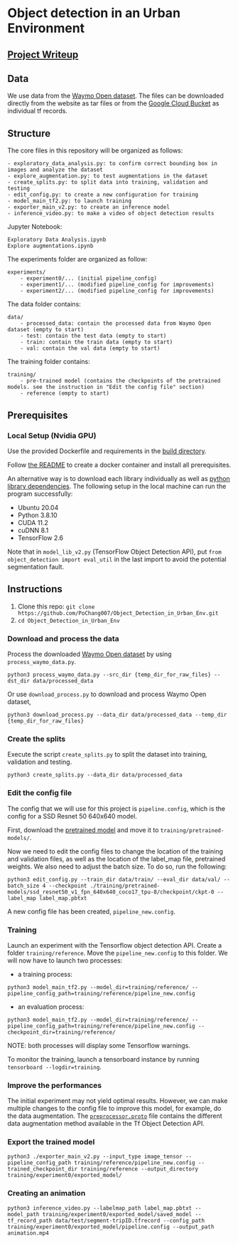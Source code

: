 # Object detection in an Urban Environment

## [Project Writeup](project_writeup.md)

## Data

We use data from the [Waymo Open dataset](https://waymo.com/open/). The files can be downloaded directly from the website as tar files or from the [Google Cloud Bucket](https://console.cloud.google.com/storage/browser/waymo_open_dataset_v_1_2_0_individual_files/) as individual tf records. 

## Structure

The core files in this repository will be organized as follows:
```
- exploratory_data_analysis.py: to confirm correct bounding box in images and analyze the dataset 
- explore_augmentation.py: to test augmentations in the dataset
- create_splits.py: to split data into training, validation and testing
- edit_config.py: to create a new configuration for training
- model_main_tf2.py: to launch training
- exporter_main_v2.py: to create an inference model
- inference_video.py: to make a video of object detection results
```

Jupyter Notebook:
```
Exploratory Data Analysis.ipynb
Explore augmentations.ipynb
```

The experiments folder are organized as follow:
```
experiments/
    - experiment0/... (initial pipeline_config)
    - experiment1/... (modified pipeline_config for improvements)
    - experiment2/... (modified pipeline_config for improvements)
```

The data folder contains:
```
data/
    - processed_data: contain the processed data from Waymo Open dataset (empty to start)
    - test: contain the test data (empty to start)
    - train: contain the train data (empty to start)
    - val: contain the val data (empty to start)
```

The training folder contains:
```
training/
    - pre-trained model (contains the checkpoints of the pretrained models. see the instruction in "Edit the config file" section)
    - reference (empty to start)
```

## Prerequisites

### Local Setup (Nvidia GPU)

Use the provided Dockerfile and requirements in the [build directory](./build).

Follow [the README](./build/README.md) to create a docker container and install all prerequisites.

An alternative way is to download each library individually as well as [python library dependencies](./build/requirements.txt). The following setup in the local machine can run the program successfully:

* Ubuntu 20.04
* Python 3.8.10
* CUDA 11.2
* cuDNN 8.1
* TensorFlow 2.6

Note that in `model_lib_v2.py` (TensorFlow Object Detection API), put `from object_detection import eval_util` in the last import to avoid the potential segmentation fault.

## Instructions

1. Clone this repo: `git clone https://github.com/PoChang007/Object_Detection_in_Urban_Env.git`
2. `cd Object_Detection_in_Urban_Env`

### Download and process the data

Process the downloaded [Waymo Open dataset](https://console.cloud.google.com/storage/browser/waymo_open_dataset_v_1_2_0_individual_files/) by using `process_waymo_data.py`.
```
python3 process_waymo_data.py --src_dir {temp_dir_for_raw_files} --dst_dir data/processed_data
```

Or use `download_process.py` to download and process Waymo Open dataset, 
```
python3 download_process.py --data_dir data/processed_data --temp_dir {temp_dir_for_raw_files}
```

### Create the splits

Execute the script `create_splits.py` to split the dataset into training, validation and testing.
```
python3 create_splits.py --data_dir data/processed_data
```

### Edit the config file

The config that we will use for this project is `pipeline.config`, which is the config for a SSD Resnet 50 640x640 model.

First, download the [pretrained model](http://download.tensorflow.org/models/object_detection/tf2/20200711/ssd_resnet50_v1_fpn_640x640_coco17_tpu-8.tar.gz) and move it to `training/pretrained-models/`. 

Now we need to edit the config files to change the location of the training and validation files, as well as the location of the label_map file, pretrained weights. We also need to adjust the batch size. To do so, run the following:
```
python3 edit_config.py --train_dir data/train/ --eval_dir data/val/ --batch_size 4 --checkpoint ./training/pretrained-models/ssd_resnet50_v1_fpn_640x640_coco17_tpu-8/checkpoint/ckpt-0 --label_map label_map.pbtxt
```
A new config file has been created, `pipeline_new.config`.

### Training

Launch an experiment with the Tensorflow object detection API. Create a folder `training/reference`. Move the `pipeline_new.config` to this folder. We will now have to launch two processes: 
* a training process:
```
python3 model_main_tf2.py --model_dir=training/reference/ --pipeline_config_path=training/reference/pipeline_new.config
```
* an evaluation process:
```
python3 model_main_tf2.py --model_dir=training/reference/ --pipeline_config_path=training/reference/pipeline_new.config --checkpoint_dir=training/reference/
```

NOTE: both processes will display some Tensorflow warnings.

To monitor the training, launch a tensorboard instance by running `tensorboard --logdir=training`.

### Improve the performances

The initial experiment may not yield optimal results. However, we can make multiple changes to the config file to improve this model, for example, do the data augmentation. The [`preprocessor.proto`](https://github.com/tensorflow/models/blob/master/research/object_detection/protos/preprocessor.proto) file contains the different data augmentation method available in the Tf Object Detection API. 

### Export the trained model

```
python3 ./exporter_main_v2.py --input_type image_tensor --pipeline_config_path training/reference/pipeline_new.config --trained_checkpoint_dir training/reference --output_directory training/experiment0/exported_model/
```

### Creating an animation

```
python3 inference_video.py --labelmap_path label_map.pbtxt --model_path training/experiment0/exported_model/saved_model --tf_record_path data/test/segment-tripID.tfrecord --config_path training/experiment0/exported_model/pipeline.config --output_path animation.mp4
```